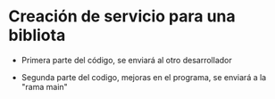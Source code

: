 # Creación de  servicio para una bibliota
- Primera parte del código, se enviará al otro desarrollador 

- Segunda parte del codigo, mejoras en el programa, se enviará a la "rama main"